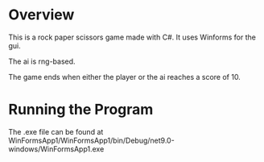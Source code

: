 # Overview

This is a rock paper scissors game made with C#. It uses Winforms for the gui.

The ai is rng-based.

The game ends when either the player or the ai reaches a score of 10.

# Running the Program

The .exe file can be found at WinFormsApp1/WinFormsApp1/bin/Debug/net9.0-windows/WinFormsApp1.exe
